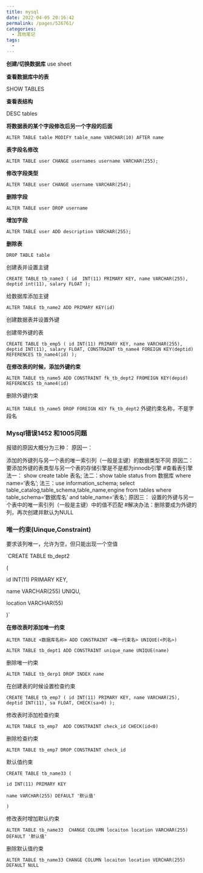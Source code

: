 ```yaml
---
title: mysql
date: 2022-04-05 20:16:42
permalink: /pages/526761/
categories:
  - 其他笔记
tags:
  - 
---
```

**创建/切换数据库**
use sheet

**查看数据库中的表**

SHOW TABLES

**查看表结构**

DESC tables

**将数据表的某个字段修改后另一个字段的后面**

`ALTER TABLE table MODIFY table_name VARCHAR(10) AFTER name`

**表字段名修改**

`ALTER TABLE user CHANGE usernames username VARCHAR(255);`

**修改字段类型**

`ALTER TABLE user CHANGE username VARCHAR(254);`

**删除字段**

`ALTER TABLE user DROP username`

**增加字段**

`ALTER TABLE user ADD description VARCHAR(255);`

**删除表**

`DROP TABLE table`

创建表并设置主键

`CREATE TABLE tb_name3
(
id  INT(11) PRIMARY KEY,
name VARCHAR(255),
deptid int(11),
salary FLOAT
);`

给数据库添加主键

`ALTER TABLE tb_name2 ADD PRIMARY KEY(id)`

创建数据表并设置外键

创建带外键的表

`CREATE TABLE tb_emp5
(
id INT(11) PRIMARY KEY,
name VARCHAR(255),
 deptid INT(11),
 salary FLOAT,
 CONSTRAINT tb_name4 FOREIGN KEY(deptid) REFERENCES tb_name4(id)
);`

**在修改表的时候，添加外键约束**

`ALTER TABLE tb_name5 ADD CONSTRAINT fk_tb_dept2 FROMEIGN KEY(depid) REFERENCES tb_name4(id)`

删除外键约束

`ALTER TABLE tb_name5 DROP FOREIGN KEY fk_tb_dept2` 外键约束名称，不是字段名

### Mysql错误1452 和1005问题

报错的原因大概分为三种：
原因一：

添加的外键列与另一个表的唯一索引列（一般是主键）的数据类型不同
原因二：
要添加外键的表类型与另一个表的存储引擎是不是都为innodb引擎
#查看表引擎
法一： show create table 表名;
法二：show table status from 数据库 where name=‘表名’;
法三：use information_schema;
select table_catalog,table_schema,table_name,engine from tables
where table_schema=‘数据库名’ and table_name=‘表名’;
原因三：
设置的外键与另一个表中的唯一索引列（一般是主键）中的值不匹配
#解决办法：删除要成为外键的列，再次创建并默认为NULL

### 唯一约束(Uinque,Constraint)

要求该列唯一，允许为空，但只能出现一个空值

`CREATE TABLE tb_dept2

(

id INT(11) PRIMARY KEY,

name VARCHAR(255) UNIQU,

location VARCHAR(55)

)`

**在修改表时添加唯一约束**

`ALTER TABLE <数据库名称> ADD CONSTRAINT <唯一约束名> UNIQUE(<列名>)`

`ALTER TABLE tb_dept1 ADD CONSTRAINT unique_name UNIQUE(name)`

删除唯一约束

`ALTER TABLE tb_derp1 DROP INDEX name`



在创建表的时候设置检查约束

`CREATE TABLE tb_emp7
(
id INT(11) PRIMARY KEY,
name VARCHAR(25),
deptid INT(11),
sa FLOAT,
CHECK(sa>0)
);`

修改表时添加检查约束

`ALTER TABLE tb_emp7  ADD CONSTRAINT check_id CHECK(id<0)`

删除检查约束

`ALTER TABLE tb_emp7 DROP CONSTRAINT check_id`

默认值约束

`CREATE TABLE tb_name33 (`

`id INT(11) PRIMARY KEY`

`name VARCHAR(255) DEFAULT '默认值'`

`)`

修改表时增加默认约束

`ALTER TABLE tb_name33  CHANGE COLUMN locaiton location VARCHAR(255) DEFAULT '默认值'`

删除默认值约束

`ALTER TABLE tb_name33 CHANGE COLUMN locaiton location VERCHAR(255) DEFAULT NULL`